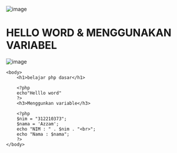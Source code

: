 ![image](https://github.com/azzamsauqi2004/praktikum_7_PHP/assets/116098921/21707dae-bc82-41da-bde9-1c22d038316d)




# HELLO WORD & MENGGUNAKAN VARIABEL
![image](https://github.com/azzamsauqi2004/praktikum_7_PHP/assets/116098921/33cdf522-fca9-4af0-8328-b769102e75c6)
<html>
    <head>
       <title>belajar PHP</title> 
    </head>

    <body>
        <h1>belajar php dasar</h1>

        <?php 
        echo"Helllo word"
        ?>
        <h3>Menggunkan variable</h3>

        <?php 
        $nim = "312210373";
        $nama = 'Azzam';
        echo "NIM : " . $nim . "<br>";
        echo "Nama : $nama";
        ?>
    </body>
</html>
